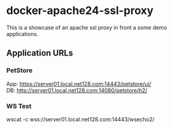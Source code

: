 # docker-apache24-ssl-proxy

This is a showcase of an apache ssl proxy in front a some demo applications.

## Application URLs

### PetStore  
App: https://server01.local.net128.com:14443/petstore/ui/  
DB:  http://server01.local.net128.com:14080/petstore/h2/

### WS Test
wscat -c wss://server01.local.net128.com:14443/wsecho2/